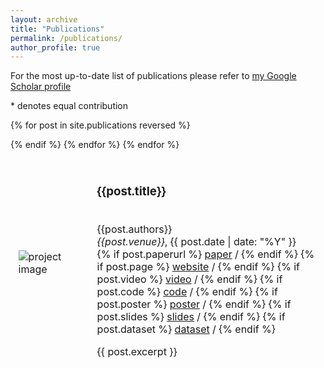 ```yaml
---
layout: archive
title: "Publications"
permalink: /publications/
author_profile: true
---
```



For the most up-to-date list of publications please refer to [my Google Scholar profile](https://scholar.google.fr/citations?user=UpV5wyYAAAAJ&hl=en)

\* denotes equal contribution

<table style="width:100%;border:0px;border-spacing:0px;border-collapse:separate;margin-right:auto;margin-left:auto;">

  {% for post in site.publications reversed %}
  <tr>
    <td style="padding:2.5%;width:25%;vertical-align:middle;min-width:120px">
      <img src="/tn{{post.image}}" alt="project image" style="width:auto; height:auto; max-width:100%;" />
    </td>
    <td style="padding:2.5%;width:75%;vertical-align:middle">
      <h3>{{post.title}}</h3>
      <br>
        {{post.authors}}
      <br>
      <em>{{post.venue}}</em>, {{ post.date | date: "%Y" }}
      <br>
        {% if post.paperurl %}
          <a href="{{post.paperurl}}">paper</a> /
        {% endif %}
        {% if post.page %}
          <a href="{{post.page}}">website</a> /
        {% endif %}
        {% if post.video %}
          <a href="{{post.video}}">video</a> /
        {% endif %}
        {% if post.code %}
          <a href="{{post.code}}">code</a> /
        {% endif %}
        {% if post.poster %}
          <a href="{{post.poster}}">poster</a> /
        {% endif %}
        {% if post.slides %}
          <a href="{{post.slides}}">slides</a> /
        {% endif %}
        {% if post.dataset %}
          <a href="{{post.dataset}}">dataset</a> /
        {% endif %}
      <p></p>
      {{ post.excerpt }}
    </td>
  </tr>
  {% endif %}
  {% endfor %}
  {% endfor %}
</table>
